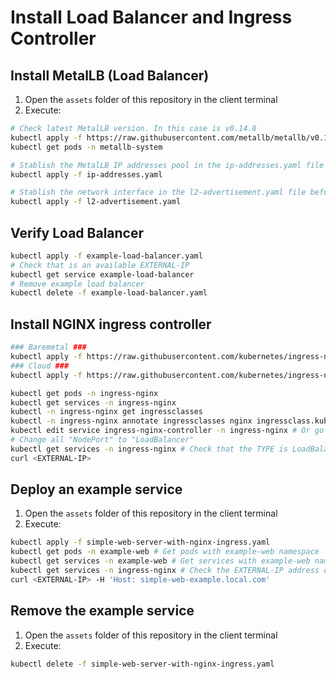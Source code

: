 # Install Load Balancer and Ingress Controller

## Install MetalLB (Load Balancer)

1. Open the `assets` folder of this repository in the client terminal
2. Execute:

```bash
# Check latest MetalLB version. In this case is v0.14.8
kubectl apply -f https://raw.githubusercontent.com/metallb/metallb/v0.14.8/config/manifests/metallb-native.yaml
kubectl get pods -n metallb-system

# Stablish the MetalLB IP addresses pool in the ip-addresses.yaml file before execute the next command
kubectl apply -f ip-addresses.yaml

# Stablish the network interface in the l2-advertisement.yaml file before execute the next command
kubectl apply -f l2-advertisement.yaml
```

## Verify Load Balancer

```bash
kubectl apply -f example-load-balancer.yaml
# Check that is an available EXTERNAL-IP
kubectl get service example-load-balancer
# Remove example load balancer
kubectl delete -f example-load-balancer.yaml
```

## Install NGINX ingress controller

```bash
### Baremetal ###
kubectl apply -f https://raw.githubusercontent.com/kubernetes/ingress-nginx/controller-v1.1.3/deploy/static/provider/baremetal/deploy.yaml
### Cloud ###
kubectl apply -f https://raw.githubusercontent.com/kubernetes/ingress-nginx/controller-v1.1.3/deploy/static/provider/cloud/deploy.yaml

kubectl get pods -n ingress-nginx
kubectl get services -n ingress-nginx
kubectl -n ingress-nginx get ingressclasses
kubectl -n ingress-nginx annotate ingressclasses nginx ingressclass.kubernetes.io/is-default-class="true" # Only if there is an only instance of the ingress nginx controller
kubectl edit service ingress-nginx-controller -n ingress-nginx # Or go to Lens, Menu Network > Services > ingress-nginx-controller > edit ...
# Change all "NodePort" to "LoadBalancer"
kubectl get services -n ingress-nginx # Check that the TYPE is LoadBalancer
curl <EXTERNAL-IP>

```

## Deploy an example service

1. Open the `assets` folder of this repository in the client terminal
2. Execute:

```bash
kubectl apply -f simple-web-server-with-nginx-ingress.yaml
kubectl get pods -n example-web # Get pods with example-web namespace
kubectl get services -n example-web # Get services with example-web namespace
kubectl get services -n ingress-nginx # Check the EXTERNAL-IP address of the ingress-nginx-controller
curl <EXTERNAL-IP> -H 'Host: simple-web-example.local.com'
```

## Remove the example service

1. Open the `assets` folder of this repository in the client terminal
2. Execute:

```bash
kubectl delete -f simple-web-server-with-nginx-ingress.yaml
```
